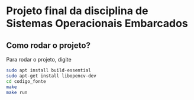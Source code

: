 # Projeto final da disciplina de Sistemas Operacionais Embarcados

## Como rodar o projeto?

Para rodar o projeto, digite 
```bash
sudo apt install build-essential
sudo apt-get install libopencv-dev
cd codigo_fonte
make 
make run
```
